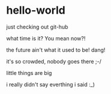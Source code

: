 # hello-world
just checking out git-hub

what time is it? You mean now?!

the future ain't what it used to be! dang!

it's so crowded, nobody goes there ;-/

little things are big

i really didn't say everthing i said :_)
